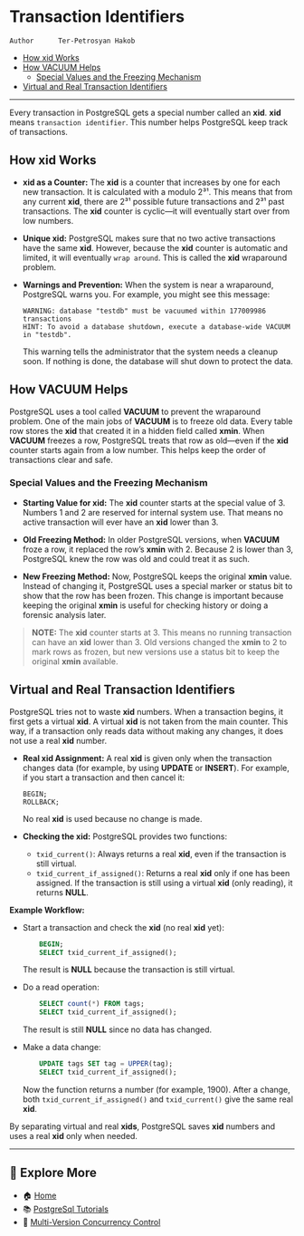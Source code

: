 # Transaction Identifiers

```info
Author      Ter-Petrosyan Hakob
```

- [How xid Works](#how-xid-works)
- [How VACUUM Helps](#how-vacuum-helps)
    - [Special Values and the Freezing Mechanism](#special-values-and-the-freezing-mechanism)
- [Virtual and Real Transaction Identifiers](#virtual-and-real-transaction-identifiers)

---

Every transaction in PostgreSQL gets a special number called an **xid**. **xid** means `transaction identifier`. 
This number helps PostgreSQL keep track of transactions.

## How xid Works

- **xid as a Counter:** The **xid** is a counter that increases by one for each new transaction. It is 
    calculated with a modulo 2³¹. This means that from any current **xid**, there are 2³¹ possible future 
    transactions and 2³¹ past transactions. The **xid** counter is cyclic—it will eventually start over from low numbers.

- **Unique xid:** PostgreSQL makes sure that no two active transactions have the same **xid**. However, because the **xid** 
    counter is automatic and limited, it will eventually `wrap around`. This is called the **xid** wraparound problem.

- **Warnings and Prevention:** When the system is near a wraparound, PostgreSQL warns you. For example, you might see this message:
    ```
    WARNING: database "testdb" must be vacuumed within 177009986 transactions
    HINT: To avoid a database shutdown, execute a database-wide VACUUM in "testdb".
    ```
    This warning tells the administrator that the system needs a cleanup soon. If nothing is done, the database will shut down to protect the data.


## How VACUUM Helps

PostgreSQL uses a tool called **VACUUM** to prevent the wraparound problem. One of the main jobs of **VACUUM** is to freeze old data. 
Every table row stores the **xid** that created it in a hidden field called **xmin**. When **VACUUM** freezes a row, PostgreSQL treats that row as old—even if the **xid** counter starts again from a low number. This helps keep the order of transactions clear and safe.

### Special Values and the Freezing Mechanism

- **Starting Value for xid:** The **xid** counter starts at the special value of 3. Numbers 1 and 2 are reserved for internal system use. 
    That means no active transaction will ever have an **xid** lower than 3.

- **Old Freezing Method:** In older PostgreSQL versions, when **VACUUM** froze a row, it replaced the row’s **xmin** with 2. 
    Because 2 is lower than 3, PostgreSQL knew the row was old and could treat it as such.

- **New Freezing Method:** Now, PostgreSQL keeps the original **xmin** value. Instead of changing it, PostgreSQL uses a special 
    marker or status bit to show that the row has been frozen. This change is important because keeping the original **xmin** 
    is useful for checking history or doing a forensic analysis later.

> **NOTE:** The **xid** counter starts at 3. This means no running transaction can have an **xid** lower than 3. 
> Old versions changed the **xmin** to 2 to mark rows as frozen, but new versions use a status bit to keep the original **xmin** available.


## Virtual and Real Transaction Identifiers

PostgreSQL tries not to waste **xid** numbers. When a transaction begins, it first gets a virtual **xid**. 
A virtual **xid** is not taken from the main counter. This way, if a transaction only reads data without making any 
changes, it does not use a real **xid** number.

- **Real xid Assignment:** A real **xid** is given only when the transaction changes data 
    (for example, by using **UPDATE** or **INSERT**). For example, if you start a transaction and then cancel it:
    ```
    BEGIN;
    ROLLBACK;
    ```    
    No real **xid** is used because no change is made.

- **Checking the xid:** PostgreSQL provides two functions:
    - `txid_current()`: Always returns a real **xid**, even if the transaction is still virtual.
    - `txid_current_if_assigned()`: Returns a real **xid** only if one has been assigned. If the transaction 
        is still using a virtual **xid** (only reading), it returns **NULL**.

**Example Workflow:**

- Start a transaction and check the **xid** (no real **xid** yet):
    ```sql
        BEGIN;
        SELECT txid_current_if_assigned();
    ```
    The result is **NULL** because the transaction is still virtual.
- Do a read operation:
    
    ```sql
        SELECT count(*) FROM tags;
        SELECT txid_current_if_assigned();
    ```
    
    The result is still **NULL** since no data has changed.
- Make a data change:
    
    ```sql
        UPDATE tags SET tag = UPPER(tag);
        SELECT txid_current_if_assigned();
    ```   
    
    Now the function returns a number (for example, 1900). After a change, 
    both `txid_current_if_assigned()` and `txid_current()` give the same real **xid**.  

By separating virtual and real **xids**, PostgreSQL saves **xid** numbers and uses a real **xid** only when needed.    

---

## 📌 Explore More

- 🏠 [Home](./../../README.md)
- 📚 [PostgreSql Tutorials](./../tutorials.md)
- 🔄 [Multi-Version Concurrency Control](./3_Multi_Version_Concurrency_Control.md)